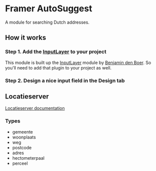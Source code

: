# Framer AutoSuggest
A module for searching Dutch addresses.

## How it works
### Step 1. Add the [InputLayer](https://github.com/benjamindenboer/FramerInput) to your project
This module is built up the [InputLayer](https://github.com/benjamindenboer/FramerInput) module by [Benjamin den Boer](https://github.com/benjamindenboer). So you'll need to add that plugin to your project as well.
### Step 2. Design a nice input field in the Design tab



## Locatieserver
[Locatieserver documentation](https://github.com/PDOK/locatieserver/wiki/API-Locatieserver)

### Types
- gemeente
- woonplaats
- weg
- postcode
- adres
- hectometerpaal
- perceel
